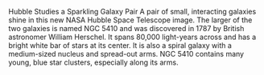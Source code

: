 Hubble Studies a Sparkling Galaxy Pair 
 A pair of small, interacting galaxies shine in this new NASA Hubble Space Telescope image. The larger of the two galaxies is named NGC 5410 and was discovered in 1787 by British astronomer William Herschel. It spans 80,000 light-years across and has a bright white bar of stars at its center. It is also a spiral galaxy with a medium-sized nucleus and spread-out arms. NGC 5410 contains many young, blue star clusters, especially along its arms.